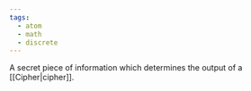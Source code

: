 ```yaml
---
tags:
  - atom
  - math
  - discrete
---
```

A secret piece of information which determines the output of a [[Cipher|cipher]].